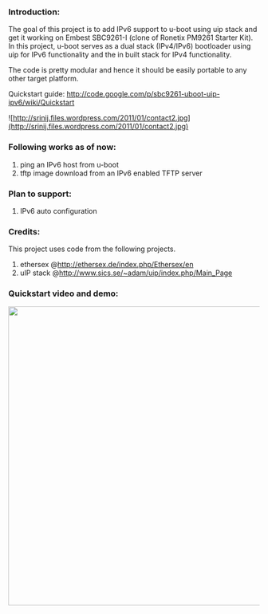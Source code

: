 ### Introduction: ###
The goal of this project is to add IPv6 support to u-boot using uip stack and get it working on Embest SBC9261-I (clone of Ronetix PM9261 Starter Kit). In this project, u-boot serves as a dual stack (IPv4/IPv6) bootloader using uip for IPv6 functionality and the in built stack for IPv4 functionality.

The code is pretty modular and hence it should be easily portable to any other target platform.

Quickstart guide: http://code.google.com/p/sbc9261-uboot-uip-ipv6/wiki/Quickstart

![http://srinij.files.wordpress.com/2011/01/contact2.jpg](http://srinij.files.wordpress.com/2011/01/contact2.jpg)

<a href='Hidden comment: 
Email: _srinivasan d0t jayarajan at gmail d0t com_
http://srinij.files.wordpress.com/2011/01/contact.jpg
'></a>
### Following works as of now: ###
  1. ping an IPv6 host from u-boot
  1. tftp image download from an IPv6 enabled TFTP server
### Plan to support: ###
  1. IPv6 auto configuration
### Credits: ###
This project uses code from the following projects.
  1. ethersex  @http://ethersex.de/index.php/Ethersex/en
  1. uIP stack @http://www.sics.se/~adam/uip/index.php/Main_Page
### Quickstart video and demo: ###
<a href='http://www.youtube.com/watch?feature=player_embedded&v=bk7lcbredWg' target='_blank'><img src='http://img.youtube.com/vi/bk7lcbredWg/0.jpg' width='800' height=600 /></a>
